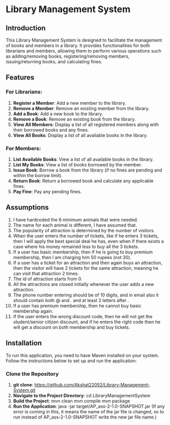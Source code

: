 # Library Management System

## Introduction

This Library Management System is designed to facilitate the management of books and members in a library. It provides functionalities for both librarians and members, allowing them to perform various operations such as adding/removing books, registering/removing members, issuing/returning books, and calculating fines.

## Features

### For Librarians:
1. **Register a Member**: Add a new member to the library.
2. **Remove a Member**: Remove an existing member from the library.
3. **Add a Book**: Add a new book to the library.
4. **Remove a Book**: Remove an existing book from the library.
5. **View All Members**: Display a list of all registered members along with their borrowed books and any fines.
6. **View All Books**: Display a list of all available books in the library.

### For Members:
1. **List Available Books**: View a list of all available books in the library.
2. **List My Books**: View a list of books borrowed by the member.
3. **Issue Book**: Borrow a book from the library (if no fines are pending and within the borrow limit).
4. **Return Book**: Return a borrowed book and calculate any applicable fines.
5. **Pay Fine**: Pay any pending fines.

## Assumptions

1. I have hardcoded the 6 minimum animals that were needed.
2. The name for each animal is different, I have assumed that.
3. The popularity of attraction is determined by the number of visitors.
4. When the user enters the number of tickets, like if he enters 3 tickets, then I will apply the best special deal he has, even when if there exists a case where his money remained less to buy all the 3 tickets.
5. If a user has basic membership, then If he is going to buy premium membership, then I am charging him 50 rupees (not 30).
6. If a user has a ticket for an attraction and then again buys an attraction, then the visitor will have 2 tickets for the same attraction, meaning he can visit that attraction 2 times.
7. The id of attraction starts from 0.
8. All the attractions are closed initially whenever the user adds a new attraction.
9. The phone number entering should be of 10 digits, and in email also it should contain both @ and . and at least 2 letters after .
10. If a user has premium membership, then he cannot buy basic membership again.
11. If the user enters the wrong discount code, then he will not get the student/senior citizen discount, and if he enters the right code then he will get a discount on both membership and buy tickets.

## Installation

To run this application, you need to have Maven installed on your system. Follow the instructions below to set up and run the application:

### Clone the Repository

1. **git clone**: https://github.com/Akshat22052/Library-Management-System.git
2. **Navigate to the Project Directory**: cd LibraryManagementSystem
3. **Build the Project**: mvn clean 
mvn compile
mvn package
4. **Run the Application**: java -jar target/AP_ass-2-1.0-SNAPSHOT.jar (If any error is coming in this, it means the name of the jar file is changed, so to run instead of AP_ass-2-1.0-SNAPSHOT write the new jar file name.)




```sh
